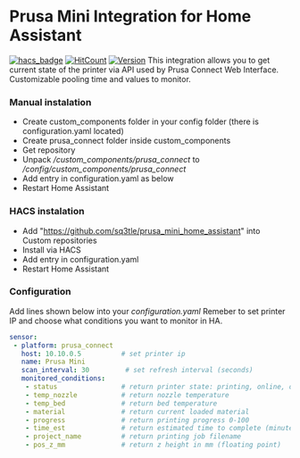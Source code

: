 # Prusa Mini Integration for Home Assistant
[![hacs_badge](https://img.shields.io/badge/HACS-Custom-orange.svg)](https://github.com/custom-components/hacs)
[![HitCount](http://hits.dwyl.io/tterb/Hyde.svg)](http://hits.dwyl.io/tterb/Hyde)
[![Version](https://badge.fury.io/gh/tterb%2FHyde.svg)](https://badge.fury.io/gh/tterb%2FHyde)
This integration allows you to get current state of the printer via API used by Prusa Connect Web Interface. Customizable pooling time and values to monitor.


### Manual instalation

  
  - Create custom_components folder in your config folder (there is configuration.yaml located)
  - Create prusa_connect folder inside custom_components
  - Get repository 
  - Unpack */custom_components/prusa_connect* to */config/custom_components/prusa_connect* 
  - Add entry in configuration.yaml as below
  - Restart Home Assistant

### HACS instalation

  - Add "https://github.com/sq3tle/prusa_mini_home_assistant" into Custom repositories
  - Install via HACS
  - Add entry in configuration.yaml
  - Restart Home Assistant


### Configuration
Add lines shown below into your *configuration.yaml*
Remeber to set printer IP and choose what conditions you want to monitor in HA.
```yaml
sensor:
 - platform: prusa_connect
   host: 10.10.0.5          # set printer ip
   name: Prusa Mini         
   scan_interval: 30         # set refresh interval (seconds)
   monitored_conditions:
    - status                # return printer state: printing, online, offline, cooling, heating
    - temp_nozzle           # return nozzle temperature
    - temp_bed              # return bed temperature
    - material              # return current loaded material
    - progress              # return printing progress 0-100
    - time_est              # return estimated time to complete (minutes)
    - project_name          # return printing job filename
    - pos_z_mm              # return z height in mm (floating point)
```











